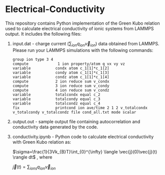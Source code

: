# Electrical-Conductivity
This repository contains Python implementation of the Green Kubo relation used to calculate electrical conductivity of ionic systems from LAMMPS output. It includes the following files:

1. input.dat - charge current ($\sum_{ion}q_{ion}\vec{v}_{ion}$) data obtained from LAMMPS. Please run your LAMMPS simulations with the following commands:
   ```
   group ion type 3 4
   compute             1 ion property/atom q vx vy vz
   variable           condx atom c_1[1]*c_1[2]
   variable           condy atom c_1[1]*c_1[3]
   variable           condz atom c_1[1]*c_1[4]
   compute            2 ion reduce sum v_condx
   compute            3 ion reduce sum v_condy
   compute            4 ion reduce sum v_condz
   variable           totalcondx equal c_2
   variable           totalcondy equal c_3
   variable           totalcondz equal c_4
   fix                printcond ion ave/time 2 1 2 v_totalcondx v_totalcondy v_totalcondz file cond_all.txt mode scalar
   ```

2. output.out - sample output file containing autocorrelation and conductivity data generated by the code.
3. conductivity.ipynb - Python code to calculate electrical conductivity with Green Kubo relation as:

   
    $\sigma=\frac{1}{3Vk_{B}T}\int_{0}^{\infty} \langle \vec{j}(0)\vec{j}(t) \rangle dt$ , where


    $\vec{j}(t)=\sum_{ions}q_{ion}\vec{v}_{ion}$


